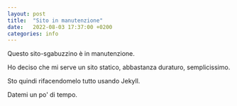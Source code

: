```yaml
---
layout: post
title:  "Sito in manutenzione"
date:   2022-08-03 17:37:00 +0200
categories: info
---
```

Questo sito-sgabuzzino è in manutenzione.

Ho deciso che mi serve un sito statico, abbastanza duraturo, semplicissimo.

Sto quindi rifacendomelo tutto usando Jekyll.

Datemi un po' di tempo.
